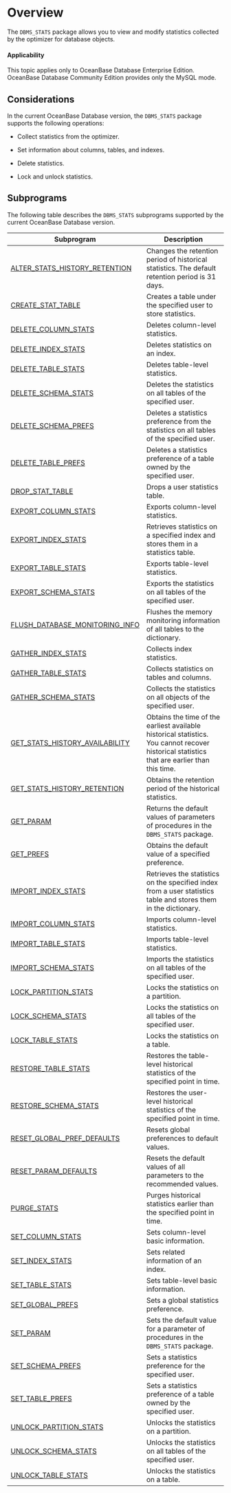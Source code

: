 # Overview

The `DBMS_STATS` package allows you to view and modify statistics collected by the optimizer for database objects.

<main id="notice" >
    <h4>Applicability</h4>
    <p>This topic applies only to OceanBase Database Enterprise Edition. OceanBase Database Community Edition provides only the MySQL mode. </p>
  </main>

## Considerations

In the current OceanBase Database version, the `DBMS_STATS` package supports the following operations:

* Collect statistics from the optimizer.

* Set information about columns, tables, and indexes.

* Delete statistics.

* Lock and unlock statistics.


## Subprograms

The following table describes the `DBMS_STATS` subprograms supported by the current OceanBase Database version.

| **Subprogram** | **Description** |
|-------------------------------------------------------------|------------------------------------------|
| [ALTER_STATS_HISTORY_RETENTION](2.alter-stats-history-retention-oracle.md) | Changes the retention period of historical statistics. The default retention period is 31 days.  |
| [CREATE_STAT_TABLE](3.create-stat-table-oracle.md) | Creates a table under the specified user to store statistics.  |
| [DELETE_COLUMN_STATS](4.delete-column-stats-oracle.md) | Deletes column-level statistics.  |
| [DELETE_INDEX_STATS](5.delete-index-stats-oracle.md) | Deletes statistics on an index.  |
| [DELETE_TABLE_STATS](6.delete-table-stats-oracle.md) | Deletes table-level statistics.  |
| [DELETE_SCHEMA_STATS](7.delete-schema-stats-oracle.md) | Deletes the statistics on all tables of the specified user.  |
| [DELETE_SCHEMA_PREFS](8.delete-schema-prefs-oracle.md) | Deletes a statistics preference from the statistics on all tables of the specified user.  |
| [DELETE_TABLE_PREFS](9.delete-table-prefs-oracle.md) | Deletes a statistics preference of a table owned by the specified user.  |
| [DROP_STAT_TABLE](10.drop-stat-table-oracle.md) | Drops a user statistics table.  |
| [EXPORT_COLUMN_STATS](11.export-column-stats-oracle.md) | Exports column-level statistics.  |
| [EXPORT_INDEX_STATS](12.export-index-stats-oracle.md) | Retrieves statistics on a specified index and stores them in a statistics table.  |
| [EXPORT_TABLE_STATS](13.export-table-stats-oracle.md) | Exports table-level statistics.  |
| [EXPORT_SCHEMA_STATS](14.export-schema-stats-oracle.md) | Exports the statistics on all tables of the specified user.  |
| [FLUSH_DATABASE_MONITORING_INFO](15.flush-database-monitoring-info-oracle.md) | Flushes the memory monitoring information of all tables to the dictionary.  |
| [GATHER_INDEX_STATS](16.gather-index-stats-oracle.md) | Collects index statistics.  |
| [GATHER_TABLE_STATS](17.gather-table-stats-oracle.md) | Collects statistics on tables and columns.  |
| [GATHER_SCHEMA_STATS](18.gather-schema-stats-oracle.md) | Collects the statistics on all objects of the specified user.  |
| [GET_STATS_HISTORY_AVAILABILITY](19.get-stats-history-availability-oracle.md) | Obtains the time of the earliest available historical statistics. You cannot recover historical statistics that are earlier than this time.  |
| [GET_STATS_HISTORY_RETENTION](20.get-stats-history-retention-oracle.md) | Obtains the retention period of the historical statistics.  |
| [GET_PARAM](21.get-param-oracle.md) | Returns the default values of parameters of procedures in the `DBMS_STATS` package.  |
| [GET_PREFS](22.get-prefs-oracle.md) | Obtains the default value of a specified preference.  |
| [IMPORT_INDEX_STATS](23.import-index-stats-oracle.md) | Retrieves the statistics on the specified index from a user statistics table and stores them in the dictionary.  |
| [IMPORT_COLUMN_STATS](24.import-column-stats-oracle.md) | Imports column-level statistics.  |
| [IMPORT_TABLE_STATS](25.import-table-stats-oracle.md) | Imports table-level statistics.  |
| [IMPORT_SCHEMA_STATS](26.import-schema-stats-oracle.md) | Imports the statistics on all tables of the specified user.  |
| [LOCK_PARTITION_STATS](27.lock-partition-stats-oracle.md) | Locks the statistics on a partition.  |
| [LOCK_SCHEMA_STATS](28.lock-schema-stats-oracle.md) | Locks the statistics on all tables of the specified user.  |
| [LOCK_TABLE_STATS](29.lock-table-stats-oracle.md) | Locks the statistics on a table.  |
| [RESTORE_TABLE_STATS](30.restore-table-stats-oracle.md) | Restores the table-level historical statistics of the specified point in time.  |
| [RESTORE_SCHEMA_STATS](31.restore-schema-stats-oracle.md) | Restores the user-level historical statistics of the specified point in time.  |
| [RESET_GLOBAL_PREF_DEFAULTS](32.reset-global-pref-defaults-oracle.md) | Resets global preferences to default values.  |
| [RESET_PARAM_DEFAULTS](33.reset-param-defaults-oracle.md) | Resets the default values of all parameters to the recommended values.  |
| [PURGE_STATS](34.purge-stats-oracle.md) | Purges historical statistics earlier than the specified point in time.  |
| [SET_COLUMN_STATS](35.set-column-stats-oracle.md) | Sets column-level basic information.  |
| [SET_INDEX_STATS](36.set-index-stats-oracle.md) | Sets related information of an index.  |
| [SET_TABLE_STATS](37.set-table-stats-oracle.md) | Sets table-level basic information.  |
| [SET_GLOBAL_PREFS](38.set-global-prefs-oracle.md) | Sets a global statistics preference.  |
| [SET_PARAM](39.set-param-oracle.md) | Sets the default value for a parameter of procedures in the `DBMS_STATS` package.  |
| [SET_SCHEMA_PREFS](40.set-schema-prefs-oracle.md) | Sets a statistics preference for the specified user.  |
| [SET_TABLE_PREFS](41.set-table-prefs-oracle.md) | Sets a statistics preference of a table owned by the specified user.  |
| [UNLOCK_PARTITION_STATS](42.unlock-partition-stats-oracle.md) | Unlocks the statistics on a partition.  |
| [UNLOCK_SCHEMA_STATS](43.unlock-schema-stats-oracle.md) | Unlocks the statistics on all tables of the specified user.  |
| [UNLOCK_TABLE_STATS](44.unlock-table-stats-oracle.md) | Unlocks the statistics on a table.  |
